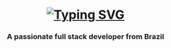 

<h1 align="center">
  <a href="https://git.io/typing-svg"><img src="https://readme-typing-svg.demolab.com?font=Fira+Code&size=25&pause=1000&random=false&width=435&lines=Hi+There+I'm+Theo+Nasser" alt="Typing SVG" /></a>
</h1>

<h3 align="center">A passionate full stack developer from Brazil</h3>
